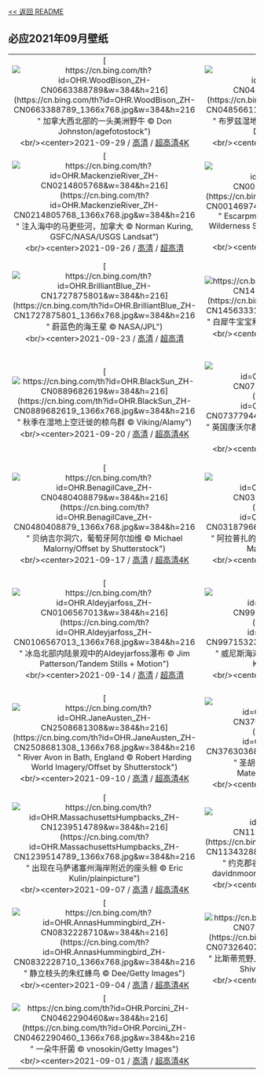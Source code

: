 [<< 返回 README](../../README.md)
## 必应2021年09月壁纸
||||
|:---:|:---:|:---:|
|[![https://cn.bing.com/th?id=OHR.WoodBison_ZH-CN0663388789&w=384&h=216](https://cn.bing.com/th?id=OHR.WoodBison_ZH-CN0663388789_1366x768.jpg&w=384&h=216 " &#10;加拿大西北部的一头美洲野牛&#10;© Don Johnston/agefotostock")](https://cn.bing.com/search?q=%E5%8A%A0%E6%8B%BF%E5%A4%A7%E8%A5%BF%E5%8C%97%E9%83%A8%E7%9A%84%E4%B8%80%E5%A4%B4%E7%BE%8E%E6%B4%B2%E9%87%8E%E7%89%9B&form=hpcapt&mkt=zh-cn&filters=HpDate:"20210929_1600")<br/><center>2021-09-29 / [高清](https://cn.bing.com/th?id=OHR.WoodBison_ZH-CN0663388789_1920x1200.jpg&w=1920&h=1200) / [超高清4K](https://cn.bing.com/th?id=OHR.WoodBison_ZH-CN0663388789_UHD.jpg&w=3840&h=2160)<center/>|[![https://cn.bing.com/th?id=OHR.TheBroads_ZH-CN0485661191&w=384&h=216](https://cn.bing.com/th?id=OHR.TheBroads_ZH-CN0485661191_1366x768.jpg&w=384&h=216 " &#10;布罗兹湿地国家公园，英国诺福克郡&#10;© Steven Docwra/Getty Images")](https://cn.bing.com/search?q=%E5%B8%83%E7%BD%97%E5%85%B9%E6%B9%BF%E5%9C%B0%E5%9B%BD%E5%AE%B6%E5%85%AC%E5%9B%AD%EF%BC%8C%E8%8B%B1%E5%9B%BD%E8%AF%BA%E7%A6%8F%E5%85%8B%E9%83%A1&form=hpcapt&mkt=zh-cn&filters=HpDate:"20210928_1600")<br/><center>2021-09-28 / [高清](https://cn.bing.com/th?id=OHR.TheBroads_ZH-CN0485661191_1920x1200.jpg&w=1920&h=1200) / [超高清4K](https://cn.bing.com/th?id=OHR.TheBroads_ZH-CN0485661191_UHD.jpg&w=3840&h=2160)<center/>|[![https://cn.bing.com/th?id=OHR.PicoThorn_ZH-CN0359446116&w=384&h=216](https://cn.bing.com/th?id=OHR.PicoThorn_ZH-CN0359446116_1366x768.jpg&w=384&h=216 " &#10;Pico Bonito国家公园里的刺蛾，洪都拉斯&#10;© Mac Stone/Tandem Stills + Motion")](https://cn.bing.com/search?q=Pico&form=hpcapt&mkt=zh-cn&filters=HpDate:"20210927_1600")<br/><center>2021-09-27 / [高清](https://cn.bing.com/th?id=OHR.PicoThorn_ZH-CN0359446116_1920x1200.jpg&w=1920&h=1200) / [超高清4K](https://cn.bing.com/th?id=OHR.PicoThorn_ZH-CN0359446116_UHD.jpg&w=3840&h=2160)<center/>|
|[![https://cn.bing.com/th?id=OHR.MackenzieRiver_ZH-CN0214805768&w=384&h=216](https://cn.bing.com/th?id=OHR.MackenzieRiver_ZH-CN0214805768_1366x768.jpg&w=384&h=216 " &#10;注入海中的马更些河，加拿大&#10;© Norman Kuring, GSFC/NASA/USGS Landsat")](https://cn.bing.com/search?q=%E6%B3%A8%E5%85%A5%E6%B5%B7%E4%B8%AD%E7%9A%84%E9%A9%AC%E6%9B%B4%E4%BA%9B%E6%B2%B3%EF%BC%8C%E5%8A%A0%E6%8B%BF%E5%A4%A7&form=hpcapt&mkt=zh-cn&filters=HpDate:"20210926_1600")<br/><center>2021-09-26 / [高清](https://cn.bing.com/th?id=OHR.MackenzieRiver_ZH-CN0214805768_1920x1200.jpg&w=1920&h=1200) / [超高清](https://cn.bing.com/th?id=OHR.MackenzieRiver_ZH-CN0214805768_UHD.jpg)<center/>|[![https://cn.bing.com/th?id=OHR.PorkiesTrail_ZH-CN0014697428&w=384&h=216](https://cn.bing.com/th?id=OHR.PorkiesTrail_ZH-CN0014697428_1366x768.jpg&w=384&h=216 " &#10;Escarpment Trail in Porcupine Mountains Wilderness State Park, Michigan&#10;© Pat &amp; Chuck Blackley/Alamy")](https://cn.bing.com/search?q=Escarpment&form=hpcapt&mkt=zh-cn&filters=HpDate:"20210925_1600")<br/><center>2021-09-25 / [高清](https://cn.bing.com/th?id=OHR.PorkiesTrail_ZH-CN0014697428_1920x1200.jpg&w=1920&h=1200) / [超高清4K](https://cn.bing.com/th?id=OHR.PorkiesTrail_ZH-CN0014697428_UHD.jpg&w=3840&h=2160)<center/>|[![https://cn.bing.com/th?id=OHR.CuscoCathedral_ZH-CN9834821723&w=384&h=216](https://cn.bing.com/th?id=OHR.CuscoCathedral_ZH-CN9834821723_1366x768.jpg&w=384&h=216 " &#10;秘鲁库斯科阿玛斯广场库斯科大教堂&#10;© sharptoyou/Shutterstock")](https://cn.bing.com/search?q=%E7%A7%98%E9%B2%81%E5%BA%93%E6%96%AF%E7%A7%91%E9%98%BF%E7%8E%9B%E6%96%AF%E5%B9%BF%E5%9C%BA%E5%BA%93%E6%96%AF%E7%A7%91%E5%A4%A7%E6%95%99%E5%A0%82&form=hpcapt&mkt=zh-cn&filters=HpDate:"20210924_1600")<br/><center>2021-09-24 / [高清](https://cn.bing.com/th?id=OHR.CuscoCathedral_ZH-CN9834821723_1920x1200.jpg&w=1920&h=1200) / [超高清4K](https://cn.bing.com/th?id=OHR.CuscoCathedral_ZH-CN9834821723_UHD.jpg&w=3840&h=2160)<center/>|
|[![https://cn.bing.com/th?id=OHR.BrilliantBlue_ZH-CN1727875801&w=384&h=216](https://cn.bing.com/th?id=OHR.BrilliantBlue_ZH-CN1727875801_1366x768.jpg&w=384&h=216 " &#10;蔚蓝色的海王星&#10;© NASA/JPL")](https://cn.bing.com/search?q=%E8%94%9A%E8%93%9D%E8%89%B2%E7%9A%84%E6%B5%B7%E7%8E%8B%E6%98%9F&form=hpcapt&mkt=zh-cn&filters=HpDate:"20210923_1600")<br/><center>2021-09-23 / [高清](https://cn.bing.com/th?id=OHR.BrilliantBlue_ZH-CN1727875801_1920x1200.jpg&w=1920&h=1200) / [超高清](https://cn.bing.com/th?id=OHR.BrilliantBlue_ZH-CN1727875801_UHD.jpg)<center/>|[![https://cn.bing.com/th?id=OHR.BabyRhino_ZH-CN1456333192&w=384&h=216](https://cn.bing.com/th?id=OHR.BabyRhino_ZH-CN1456333192_1366x768.jpg&w=384&h=216 " &#10;白犀牛宝宝和它的妈妈&#10;© Martin Harvey/Alamy")](https://cn.bing.com/search?q=%E7%99%BD%E7%8A%80%E7%89%9B%E5%AE%9D%E5%AE%9D%E5%92%8C%E5%AE%83%E7%9A%84%E5%A6%88%E5%A6%88&form=hpcapt&mkt=zh-cn&filters=HpDate:"20210922_1600")<br/><center>2021-09-22 / [高清](https://cn.bing.com/th?id=OHR.BabyRhino_ZH-CN1456333192_1920x1200.jpg&w=1920&h=1200) / [超高清4K](https://cn.bing.com/th?id=OHR.BabyRhino_ZH-CN1456333192_UHD.jpg&w=3840&h=2160)<center/>|[![https://cn.bing.com/th?id=OHR.MidAutumnFestival2021_ZH-CN7657484762&w=384&h=216](https://cn.bing.com/th?id=OHR.MidAutumnFestival2021_ZH-CN7657484762_1366x768.jpg&w=384&h=216 " &#10;中秋快乐&#10;© shutterstock")](https://cn.bing.com/search?q=%E4%B8%AD%E7%A7%8B%E5%BF%AB%E4%B9%90&form=hpcapt&mkt=zh-cn&filters=HpDate:"20210921_1600")<br/><center>2021-09-21 / [高清](https://cn.bing.com/th?id=OHR.MidAutumnFestival2021_ZH-CN7657484762_1920x1200.jpg&w=1920&h=1200) / [超高清](https://cn.bing.com/th?id=OHR.MidAutumnFestival2021_ZH-CN7657484762_UHD.jpg)<center/>|
|[![https://cn.bing.com/th?id=OHR.BlackSun_ZH-CN0889682619&w=384&h=216](https://cn.bing.com/th?id=OHR.BlackSun_ZH-CN0889682619_1366x768.jpg&w=384&h=216 " &#10;秋季在湿地上空迁徙的椋鸟群&#10;© Viking/Alamy")](https://cn.bing.com/search?q=%E7%A7%8B%E5%AD%A3%E5%9C%A8%E6%B9%BF%E5%9C%B0%E4%B8%8A%E7%A9%BA%E8%BF%81%E5%BE%99%E7%9A%84%E6%A4%8B%E9%B8%9F%E7%BE%A4&form=hpcapt&mkt=zh-cn&filters=HpDate:"20210920_1600")<br/><center>2021-09-20 / [高清](https://cn.bing.com/th?id=OHR.BlackSun_ZH-CN0889682619_1920x1200.jpg&w=1920&h=1200) / [超高清4K](https://cn.bing.com/th?id=OHR.BlackSun_ZH-CN0889682619_UHD.jpg&w=3840&h=2160)<center/>|[![https://cn.bing.com/th?id=OHR.LandsEndSunset_ZH-CN0737794484&w=384&h=216](https://cn.bing.com/th?id=OHR.LandsEndSunset_ZH-CN0737794484_1366x768.jpg&w=384&h=216 " &#10;英国康沃尔郡岸边的日落&#10;© Andrew Turner/Getty Images")](https://cn.bing.com/search?q=%E8%8B%B1%E5%9B%BD%E5%BA%B7%E6%B2%83%E5%B0%94%E9%83%A1%E5%B2%B8%E8%BE%B9%E7%9A%84%E6%97%A5%E8%90%BD&form=hpcapt&mkt=zh-cn&filters=HpDate:"20210919_1600")<br/><center>2021-09-19 / [高清](https://cn.bing.com/th?id=OHR.LandsEndSunset_ZH-CN0737794484_1920x1200.jpg&w=1920&h=1200) / [超高清4K](https://cn.bing.com/th?id=OHR.LandsEndSunset_ZH-CN0737794484_UHD.jpg&w=3840&h=2160)<center/>|[![https://cn.bing.com/th?id=OHR.Firefox_ZH-CN0575885603&w=384&h=216](https://cn.bing.com/th?id=OHR.Firefox_ZH-CN0575885603_1366x768.jpg&w=384&h=216 " &#10;四川成都熊猫基地的小熊猫&#10;© Biosphoto/Alamy")](https://cn.bing.com/search?q=%E5%9B%9B%E5%B7%9D%E6%88%90%E9%83%BD%E7%86%8A%E7%8C%AB%E5%9F%BA%E5%9C%B0%E7%9A%84%E5%B0%8F%E7%86%8A%E7%8C%AB&form=hpcapt&mkt=zh-cn&filters=HpDate:"20210918_1600")<br/><center>2021-09-18 / [高清](https://cn.bing.com/th?id=OHR.Firefox_ZH-CN0575885603_1920x1200.jpg&w=1920&h=1200) / [超高清4K](https://cn.bing.com/th?id=OHR.Firefox_ZH-CN0575885603_UHD.jpg&w=3840&h=2160)<center/>|
|[![https://cn.bing.com/th?id=OHR.BenagilCave_ZH-CN0480408879&w=384&h=216](https://cn.bing.com/th?id=OHR.BenagilCave_ZH-CN0480408879_1366x768.jpg&w=384&h=216 " &#10;贝纳吉尔洞穴，葡萄牙阿尔加维&#10;© Michael Malorny/Offset by Shutterstock")](https://cn.bing.com/search?q=%E8%B4%9D%E7%BA%B3%E5%90%89%E5%B0%94%E6%B4%9E%E7%A9%B4%EF%BC%8C%E8%91%A1%E8%90%84%E7%89%99%E9%98%BF%E5%B0%94%E5%8A%A0%E7%BB%B4&form=hpcapt&mkt=zh-cn&filters=HpDate:"20210917_1600")<br/><center>2021-09-17 / [高清](https://cn.bing.com/th?id=OHR.BenagilCave_ZH-CN0480408879_1920x1200.jpg&w=1920&h=1200) / [超高清4K](https://cn.bing.com/th?id=OHR.BenagilCave_ZH-CN0480408879_UHD.jpg&w=3840&h=2160)<center/>|[![https://cn.bing.com/th?id=OHR.HouseboatKerala_ZH-CN0318796630&w=384&h=216](https://cn.bing.com/th?id=OHR.HouseboatKerala_ZH-CN0318796630_1366x768.jpg&w=384&h=216 " &#10;阿拉普扎的船屋，印度喀拉拉邦 copyright&#10;©&#10;© Martin Harvey/The Image")](https://cn.bing.com/search?q=%E9%98%BF%E6%8B%89%E6%99%AE%E6%89%8E%E7%9A%84%E8%88%B9%E5%B1%8B%EF%BC%8C%E5%8D%B0%E5%BA%A6%E5%96%80%E6%8B%89%E6%8B%89%E9%82%A6&form=hpcapt&mkt=zh-cn&filters=HpDate:"20210916_1600")<br/><center>2021-09-16 / [高清](https://cn.bing.com/th?id=OHR.HouseboatKerala_ZH-CN0318796630_1920x1200.jpg&w=1920&h=1200) / [超高清4K](https://cn.bing.com/th?id=OHR.HouseboatKerala_ZH-CN0318796630_UHD.jpg&w=3840&h=2160)<center/>|[![https://cn.bing.com/th?id=OHR.BirnbeckPier_ZH-CN0177628993&w=384&h=216](https://cn.bing.com/th?id=OHR.BirnbeckPier_ZH-CN0177628993_1366x768.jpg&w=384&h=216 " &#10;布里斯托尔海峡的伯恩贝克码头，英国滨海韦斯顿北索美塞得 copyright&#10;© Stephen Davies/Adobe Stock")](https://cn.bing.com/search?q=%E5%B8%83%E9%87%8C%E6%96%AF%E6%89%98%E5%B0%94%E6%B5%B7%E5%B3%A1%E7%9A%84%E4%BC%AF%E6%81%A9%E8%B4%9D%E5%85%8B%E7%A0%81%E5%A4%B4%EF%BC%8C%E8%8B%B1%E5%9B%BD%E6%BB%A8%E6%B5%B7%E9%9F%A6%E6%96%AF%E9%A1%BF%E5%8C%97%E7%B4%A2%E7%BE%8E%E5%A1%9E%E5%BE%97&form=hpcapt&mkt=zh-cn&filters=HpDate:"20210915_1600")<br/><center>2021-09-15 / [高清](https://cn.bing.com/th?id=OHR.BirnbeckPier_ZH-CN0177628993_1920x1200.jpg&w=1920&h=1200) / [超高清4K](https://cn.bing.com/th?id=OHR.BirnbeckPier_ZH-CN0177628993_UHD.jpg&w=3840&h=2160)<center/>|
|[![https://cn.bing.com/th?id=OHR.Aldeyjarfoss_ZH-CN0106567013&w=384&h=216](https://cn.bing.com/th?id=OHR.Aldeyjarfoss_ZH-CN0106567013_1366x768.jpg&w=384&h=216 " &#10;冰岛北部内陆景观中的Aldeyjarfoss瀑布&#10;© Jim Patterson/Tandem Stills + Motion")](https://cn.bing.com/search?q=%E5%86%B0%E5%B2%9B%E5%8C%97%E9%83%A8%E5%86%85%E9%99%86%E6%99%AF%E8%A7%82%E4%B8%AD%E7%9A%84Aldeyjarfoss%E7%80%91%E5%B8%83&form=hpcapt&mkt=zh-cn&filters=HpDate:"20210914_1600")<br/><center>2021-09-14 / [高清](https://cn.bing.com/th?id=OHR.Aldeyjarfoss_ZH-CN0106567013_1920x1200.jpg&w=1920&h=1200) / [超高清](https://cn.bing.com/th?id=OHR.Aldeyjarfoss_ZH-CN0106567013_UHD.jpg)<center/>|[![https://cn.bing.com/th?id=OHR.VeniceBeach_ZH-CN9971532384&w=384&h=216](https://cn.bing.com/th?id=OHR.VeniceBeach_ZH-CN9971532384_1366x768.jpg&w=384&h=216 " &#10;威尼斯海滩滑板公园鸟瞰图，洛杉矶&#10;© Ingus Kruklitis/Getty Images")](https://cn.bing.com/search?q=%E5%A8%81%E5%B0%BC%E6%96%AF%E6%B5%B7%E6%BB%A9%E6%BB%91%E6%9D%BF%E5%85%AC%E5%9B%AD%E9%B8%9F%E7%9E%B0%E5%9B%BE%EF%BC%8C%E6%B4%9B%E6%9D%89%E7%9F%B6&form=hpcapt&mkt=zh-cn&filters=HpDate:"20210913_1600")<br/><center>2021-09-13 / [高清](https://cn.bing.com/th?id=OHR.VeniceBeach_ZH-CN9971532384_1920x1200.jpg&w=1920&h=1200) / [超高清4K](https://cn.bing.com/th?id=OHR.VeniceBeach_ZH-CN9971532384_UHD.jpg&w=3840&h=2160)<center/>|[![https://cn.bing.com/th?id=OHR.HainichBaumwipfelpfad_ZH-CN2635981561&w=384&h=216](https://cn.bing.com/th?id=OHR.HainichBaumwipfelpfad_ZH-CN2635981561_1366x768.jpg&w=384&h=216 " &#10;Treetop walkway in Hainich National Park, Thuringia, Germany&#10;© mauritius images GmbH/Alamy")](https://cn.bing.com/search?q=Treetop&form=hpcapt&mkt=zh-cn&filters=HpDate:"20210911_1600")<br/><center>2021-09-11 / [高清](https://cn.bing.com/th?id=OHR.HainichBaumwipfelpfad_ZH-CN2635981561_1920x1200.jpg&w=1920&h=1200) / [超高清4K](https://cn.bing.com/th?id=OHR.HainichBaumwipfelpfad_ZH-CN2635981561_UHD.jpg&w=3840&h=2160)<center/>|
|[![https://cn.bing.com/th?id=OHR.JaneAusten_ZH-CN2508681308&w=384&h=216](https://cn.bing.com/th?id=OHR.JaneAusten_ZH-CN2508681308_1366x768.jpg&w=384&h=216 " &#10;River Avon in Bath, England&#10;© Robert Harding World Imagery/Offset by Shutterstock")](https://cn.bing.com/search?q=River&form=hpcapt&mkt=zh-cn&filters=HpDate:"20210910_1600")<br/><center>2021-09-10 / [高清](https://cn.bing.com/th?id=OHR.JaneAusten_ZH-CN2508681308_1920x1200.jpg&w=1920&h=1200) / [超高清4K](https://cn.bing.com/th?id=OHR.JaneAusten_ZH-CN2508681308_UHD.jpg&w=3840&h=2160)<center/>|[![https://cn.bing.com/th?id=OHR.SanJuanIslands_ZH-CN3763036819&w=384&h=216](https://cn.bing.com/th?id=OHR.SanJuanIslands_ZH-CN3763036819_1366x768.jpg&w=384&h=216 " &#10;圣胡安群岛，华盛顿州&#10;© Stephen Matera/Tandem Stills + Motion")](https://cn.bing.com/search?q=%E5%9C%A3%E8%83%A1%E5%AE%89%E7%BE%A4%E5%B2%9B%EF%BC%8C%E5%8D%8E%E7%9B%9B%E9%A1%BF%E5%B7%9E&form=hpcapt&mkt=zh-cn&filters=HpDate:"20210909_1600")<br/><center>2021-09-09 / [高清](https://cn.bing.com/th?id=OHR.SanJuanIslands_ZH-CN3763036819_1920x1200.jpg&w=1920&h=1200) / [超高清4K](https://cn.bing.com/th?id=OHR.SanJuanIslands_ZH-CN3763036819_UHD.jpg&w=3840&h=2160)<center/>|[![https://cn.bing.com/th?id=OHR.Riou_ZH-CN1401049576&w=384&h=216](https://cn.bing.com/th?id=OHR.Riou_ZH-CN1401049576_1366x768.jpg&w=384&h=216 " &#10;从昂沃峡湾眺望里欧岛，法国马赛&#10;© Jason Langley/AWL Images/Offset by Shutterstock")](https://cn.bing.com/search?q=%E4%BB%8E%E6%98%82%E6%B2%83%E5%B3%A1%E6%B9%BE%E7%9C%BA%E6%9C%9B%E9%87%8C%E6%AC%A7%E5%B2%9B%EF%BC%8C%E6%B3%95%E5%9B%BD%E9%A9%AC%E8%B5%9B&form=hpcapt&mkt=zh-cn&filters=HpDate:"20210908_1600")<br/><center>2021-09-08 / [高清](https://cn.bing.com/th?id=OHR.Riou_ZH-CN1401049576_1920x1200.jpg&w=1920&h=1200) / [超高清4K](https://cn.bing.com/th?id=OHR.Riou_ZH-CN1401049576_UHD.jpg&w=3840&h=2160)<center/>|
|[![https://cn.bing.com/th?id=OHR.MassachusettsHumpbacks_ZH-CN1239514789&w=384&h=216](https://cn.bing.com/th?id=OHR.MassachusettsHumpbacks_ZH-CN1239514789_1366x768.jpg&w=384&h=216 " &#10;出现在马萨诸塞州海岸附近的座头鲸&#10;© Eric Kulin/plainpicture")](https://cn.bing.com/search?q=%E5%87%BA%E7%8E%B0%E5%9C%A8%E9%A9%AC%E8%90%A8%E8%AF%B8%E5%A1%9E%E5%B7%9E%E6%B5%B7%E5%B2%B8%E9%99%84%E8%BF%91%E7%9A%84%E5%BA%A7%E5%A4%B4%E9%B2%B8&form=hpcapt&mkt=zh-cn&filters=HpDate:"20210907_1600")<br/><center>2021-09-07 / [高清](https://cn.bing.com/th?id=OHR.MassachusettsHumpbacks_ZH-CN1239514789_1920x1200.jpg&w=1920&h=1200) / [超高清4K](https://cn.bing.com/th?id=OHR.MassachusettsHumpbacks_ZH-CN1239514789_UHD.jpg&w=3840&h=2160)<center/>|[![https://cn.bing.com/th?id=OHR.HowgillFells_ZH-CN1134328886&w=384&h=216](https://cn.bing.com/th?id=OHR.HowgillFells_ZH-CN1134328886_1366x768.jpg&w=384&h=216 " &#10;约克郡谷地国家公园里的山丘，英格兰&#10;© davidnmoorhouse/iStock/Getty Images Plus")](https://cn.bing.com/search?q=%E7%BA%A6%E5%85%8B%E9%83%A1%E8%B0%B7%E5%9C%B0%E5%9B%BD%E5%AE%B6%E5%85%AC%E5%9B%AD%E9%87%8C%E7%9A%84%E5%B1%B1%E4%B8%98%EF%BC%8C%E8%8B%B1%E6%A0%BC%E5%85%B0&form=hpcapt&mkt=zh-cn&filters=HpDate:"20210906_1600")<br/><center>2021-09-06 / [高清](https://cn.bing.com/th?id=OHR.HowgillFells_ZH-CN1134328886_1920x1200.jpg&w=1920&h=1200) / [超高清4K](https://cn.bing.com/th?id=OHR.HowgillFells_ZH-CN1134328886_UHD.jpg&w=3840&h=2160)<center/>|[![https://cn.bing.com/th?id=OHR.GCVenice_ZH-CN0993336331&w=384&h=216](https://cn.bing.com/th?id=OHR.GCVenice_ZH-CN0993336331_1366x768.jpg&w=384&h=216 " &#10;在大运河上举办的赛船节， 意大利威尼斯&#10;© Alexander Duffner/Alamy")](https://cn.bing.com/search?q=%E5%9C%A8%E5%A4%A7%E8%BF%90%E6%B2%B3%E4%B8%8A%E4%B8%BE%E5%8A%9E%E7%9A%84%E8%B5%9B%E8%88%B9%E8%8A%82%EF%BC%8C&form=hpcapt&mkt=zh-cn&filters=HpDate:"20210905_1600")<br/><center>2021-09-05 / [高清](https://cn.bing.com/th?id=OHR.GCVenice_ZH-CN0993336331_1920x1200.jpg&w=1920&h=1200) / [超高清4K](https://cn.bing.com/th?id=OHR.GCVenice_ZH-CN0993336331_UHD.jpg&w=3840&h=2160)<center/>|
|[![https://cn.bing.com/th?id=OHR.AnnasHummingbird_ZH-CN0832228710&w=384&h=216](https://cn.bing.com/th?id=OHR.AnnasHummingbird_ZH-CN0832228710_1366x768.jpg&w=384&h=216 " &#10;静立枝头的朱红蜂鸟&#10;© Dee/Getty Images")](https://cn.bing.com/search?q=%E9%9D%99%E7%AB%8B%E6%9E%9D%E5%A4%B4%E7%9A%84%E6%9C%B1%E7%BA%A2%E8%9C%82%E9%B8%9F&form=hpcapt&mkt=zh-cn&filters=HpDate:"20210904_1600")<br/><center>2021-09-04 / [高清](https://cn.bing.com/th?id=OHR.AnnasHummingbird_ZH-CN0832228710_1920x1200.jpg&w=1920&h=1200) / [超高清4K](https://cn.bing.com/th?id=OHR.AnnasHummingbird_ZH-CN0832228710_UHD.jpg&w=3840&h=2160)<center/>|[![https://cn.bing.com/th?id=OHR.AlienEggs_ZH-CN0732640719&w=384&h=216](https://cn.bing.com/th?id=OHR.AlienEggs_ZH-CN0732640719_1366x768.jpg&w=384&h=216 " &#10;比斯蒂荒野上的“外星孵化场”，新墨西哥州&#10;© Ian Shive/Tandem Stills + Motion")](https://cn.bing.com/search?q=%E6%AF%94%E6%96%AF%E8%92%82%E8%8D%92%E9%87%8E%E4%B8%8A%E7%9A%84%E2%80%9C%E5%A4%96%E6%98%9F%E5%AD%B5%E5%8C%96%E5%9C%BA%E2%80%9D%EF%BC%8C%E6%96%B0%E5%A2%A8%E8%A5%BF%E5%93%A5%E5%B7%9E&form=hpcapt&mkt=zh-cn&filters=HpDate:"20210903_1600")<br/><center>2021-09-03 / [高清](https://cn.bing.com/th?id=OHR.AlienEggs_ZH-CN0732640719_1920x1200.jpg&w=1920&h=1200) / [超高清4K](https://cn.bing.com/th?id=OHR.AlienEggs_ZH-CN0732640719_UHD.jpg&w=3840&h=2160)<center/>|[![https://cn.bing.com/th?id=OHR.PortoFlavia_ZH-CN0573894597&w=384&h=216](https://cn.bing.com/th?id=OHR.PortoFlavia_ZH-CN0573894597_1366x768.jpg&w=384&h=216 " &#10;弗拉维亚港，意大利撒丁岛&#10;© Visualframing/Adobe Stock")](https://cn.bing.com/search?q=%E5%BC%97%E6%8B%89%E7%BB%B4%E4%BA%9A%E6%B8%AF%EF%BC%8C%E6%84%8F%E5%A4%A7%E5%88%A9%E6%92%92%E4%B8%81%E5%B2%9B&form=hpcapt&mkt=zh-cn&filters=HpDate:"20210902_1600")<br/><center>2021-09-02 / [高清](https://cn.bing.com/th?id=OHR.PortoFlavia_ZH-CN0573894597_1920x1200.jpg&w=1920&h=1200) / [超高清4K](https://cn.bing.com/th?id=OHR.PortoFlavia_ZH-CN0573894597_UHD.jpg&w=3840&h=2160)<center/>|
|[![https://cn.bing.com/th?id=OHR.Porcini_ZH-CN0462290460&w=384&h=216](https://cn.bing.com/th?id=OHR.Porcini_ZH-CN0462290460_1366x768.jpg&w=384&h=216 " &#10;一朵牛肝菌&#10;© vnosokin/Getty Images")](https://cn.bing.com/search?q=%E4%B8%80%E6%9C%B5%E7%89%9B%E8%82%9D%E8%8F%8C&form=hpcapt&mkt=zh-cn&filters=HpDate:"20210901_1600")<br/><center>2021-09-01 / [高清](https://cn.bing.com/th?id=OHR.Porcini_ZH-CN0462290460_1920x1200.jpg&w=1920&h=1200) / [超高清4K](https://cn.bing.com/th?id=OHR.Porcini_ZH-CN0462290460_UHD.jpg&w=3840&h=2160)<center/>